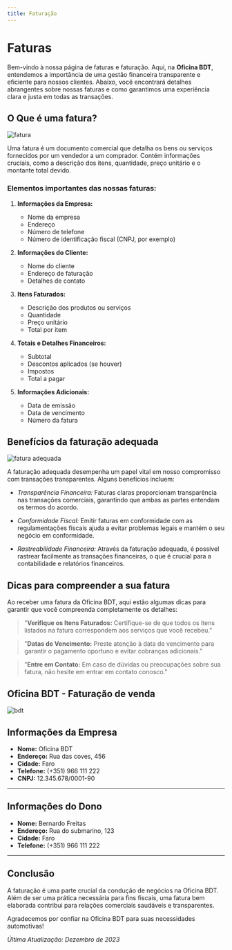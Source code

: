 ```yaml
---
title: Faturação
---
```


# Faturas

Bem-vindo à nossa página de faturas e faturação. Aqui, na **Oficina BDT**, entendemos a importância de uma gestão financeira transparente e eficiente para nossos clientes. Abaixo, você encontrará detalhes abrangentes sobre nossas faturas e como garantimos uma experiência clara e justa em todas as transações.

## O Que é uma fatura?

![fatura](https://www.oficinasmforce.pt/uploads/subcanais2/escovas_destaque.jpg)

Uma fatura é um documento comercial que detalha os bens ou serviços fornecidos por um vendedor a um comprador. Contém informações cruciais, como a descrição dos itens, quantidade, preço unitário e o montante total devido.

### Elementos importantes das nossas faturas:

1. **Informações da Empresa:**
   - Nome da empresa
   - Endereço
   - Número de telefone
   - Número de identificação fiscal (CNPJ, por exemplo)


2. **Informações do Cliente:**
   - Nome do cliente
   - Endereço de faturação
   - Detalhes de contato


3. **Itens Faturados:**
   - Descrição dos produtos ou serviços
   - Quantidade
   - Preço unitário
   - Total por item


4. **Totais e Detalhes Financeiros:**
   - Subtotal
   - Descontos aplicados (se houver)
   - Impostos
   - Total a pagar


5. **Informações Adicionais:**
   - Data de emissão
   - Data de vencimento
   - Número da fatura


## Benefícios da faturação adequada

![fatura adequada](https://www.deco.proteste.pt/-/media/edideco/images/home/dinheiro/impostos/news/2018/2via%20fatura/thumb-2via-fatura.jpg?rev=38857ce2-b089-4fe9-9571-96821f21c695&mw=660&hash=F4DAE5647F262D803E923B9733A677CE)

A faturação adequada desempenha um papel vital em nosso compromisso com transações transparentes. Alguns benefícios incluem:

- *Transparência Financeira:* Faturas claras proporcionam transparência nas transações comerciais, garantindo que ambas as partes entendam os termos do acordo.

- *Conformidade Fiscal:* Emitir faturas em conformidade com as regulamentações fiscais ajuda a evitar problemas legais e mantém o seu negócio em conformidade.

- *Rastreabilidade Financeira:* Através da faturação adequada, é possível rastrear facilmente as transações financeiras, o que é crucial para a contabilidade e relatórios financeiros.

## Dicas para compreender a sua fatura

Ao receber uma fatura da Oficina BDT, aqui estão algumas dicas para garantir que você compreenda completamente os detalhes:

> "**Verifique os Itens Faturados:** Certifique-se de que todos os itens listados na fatura correspondem aos serviços que você recebeu."

> "**Datas de Vencimento:** Preste atenção à data de vencimento para garantir o pagamento oportuno e evitar cobranças adicionais."

> "**Entre em Contato:** Em caso de dúvidas ou preocupações sobre sua fatura, não hesite em entrar em contato conosco."

## Oficina BDT - Faturação de venda

![bdt](https://www.bdt.de/fileadmin/theming/logo/BDT_Logo_RGB.svg)

## Informações da Empresa
- **Nome:** Oficina BDT
- **Endereço:** Rua das coves, 456
- **Cidade:** Faro
- **Telefone:** (+351) 966 111 222
- **CNPJ:** 12.345.678/0001-90

---

## Informações do Dono
- **Nome:** Bernardo Freitas
- **Endereço:** Rua do submarino, 123
- **Cidade:** Faro
- **Telefone:** (+351) 966 111 222

---

## Conclusão

A faturação é uma parte crucial da condução de negócios na Oficina BDT. Além de ser uma prática necessária para fins fiscais, uma fatura bem elaborada contribui para relações comerciais saudáveis e transparentes.

Agradecemos por confiar na Oficina BDT para suas necessidades automotivas!

*Última Atualização: Dezembro de 2023*


